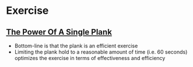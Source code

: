 # Exercise

## [The Power Of A Single Plank](https://medium.com/in-fitness-and-in-health/the-power-of-a-single-plank-c7b7fcf79646)

* Bottom-line is that the plank is an efficient exercise
* Limiting the plank hold to a reasonable amount of time (i.e. 60 seconds) optimizes the exercise in terms of effectiveness and efficiency
